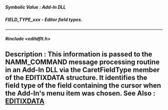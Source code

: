 ##### Symbolic Value : Add-In DLL
##### FIELD_TYPE_xxx - Editor field types.
---
##### #include <editdflt.h>
**Description :**
This information is passed to the NAMM_COMMAND message processing routine in an 
Add-In DLL via the CaretFieldType member of the EDITIXDATA structure.  It 
identifies the field type of the field containing the cursor when the Add-In's 
menu item was chosen.
**See Also :**
[EDITIXDATA](D:/md_files/EDITIXDATA.md)
---
